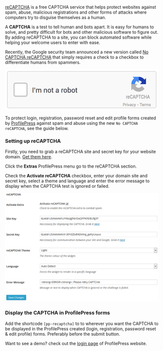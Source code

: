 [reCAPTCHA](https://www.google.com/recaptcha) is a free CAPTCHA service that helps protect websites against spam, abuse, malicious registrations and other forms of attacks where computers try to disguise themselves as a human.


A **CAPTCHA** is a test to tell human and bots apart. It is easy for humans to solve, and pretty difficult for bots and other malicious software to figure out. By adding reCAPTCHA to a site, you can block automated software while helping your welcome users to enter with ease.


Recently, the Google security team announced a new version called [No CAPTCHA reCAPTCHA](http://googleonlinesecurity.blogspot.com/2014/12/are-you-robot-introducing-no-captcha.html) that simply requires a check to a checkbox to differentiate humans from spammers.


![Google reCAPTCHA](img/no-captcha-recaptcha.gif)


To protect login, registration, password reset and edit profile forms created by [ProfilePress](http://profilepress.net/pricing/) against spam and abuse using the new `No CAPTCHA reCAPTCHA`, see the guide below.


### Setting up reCAPTCHA

Firstly, you need to grab a reCAPTCHA site and secret key for your website domain. [Get them here](https://www.google.com/recaptcha/admin).


Click the **Extras** ProfilePress menu go to the reCAPTCHA section.


Check the **Activate reCAPTCHA** checkbox, enter your domain site and secret key, select a theme and language and enter the error message to display when the CAPTCHA test is ignored or failed.


![ProfilePress reCAPTCHA settings](img/profilepress-recaptcha-settings.png)


### Display the CAPTCHA in ProfilePress forms

Add the shortcode `[pp-recaptcha]` to to wherever you want the CAPTCHA to be displayed in the ProfilePress created (login, registration, password reset & edit profile) forms. Preferably before the submit button.


Want to see a demo? check out the [login page](http://profilepress.net/login/) of ProfilePress website.
